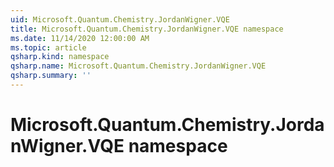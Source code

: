 ```yaml
---
uid: Microsoft.Quantum.Chemistry.JordanWigner.VQE
title: Microsoft.Quantum.Chemistry.JordanWigner.VQE namespace
ms.date: 11/14/2020 12:00:00 AM
ms.topic: article
qsharp.kind: namespace
qsharp.name: Microsoft.Quantum.Chemistry.JordanWigner.VQE
qsharp.summary: ''
---
```


# Microsoft.Quantum.Chemistry.JordanWigner.VQE namespace



